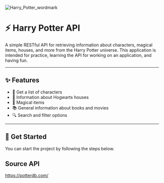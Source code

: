 ![Harry_Potter_wordmark](https://github.com/user-attachments/assets/c1bd6e16-cbdb-4d22-8c61-0f2e1bfd6293)

# ⚡ Harry Potter API

A simple RESTful API for retrieving information about characters, magical items, houses, and more from the Harry Potter universe.
This application is intended for practice, learning the API for working on an application, and having fun.

---

## ✨ Features
- 🧙 Get a list of characters
- 🏰 Information about Hogwarts houses
- 🔮 Magical items
- 📚 General information about books and movies
- 🔍 Search and filter options
---

## 🚀 Get Started
You can start the project by following the steps below.

## Source API 
https://potterdb.com/
